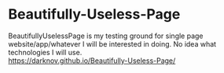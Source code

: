 # Beautifully-Useless-Page
BeautifullyUselessPage is my testing ground for single page website/app/whatever I will be interested in doing. No idea what technologies I will use.  
https://darknov.github.io/Beautifully-Useless-Page/
